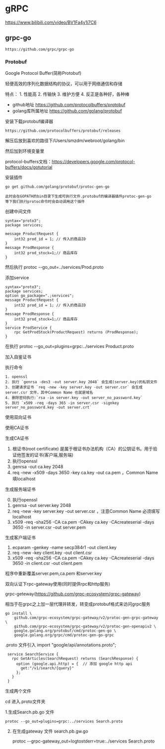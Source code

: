 
# gRPC

https://www.bilibili.com/video/BV1Fa4y1i7C6

## grpc-go 
    https://github.com/grpc/grpc-go

### Protobuf

Google Protocol Buffer(简称Protobuf)

轻便高效的序列化数据结构的协议，可以用于网络通信和存储

特点：
    1. 性能高
    2. 传输快
    3. 维护方便
    4. 反正是各种好，各种棒

* github地址 https://github.com/protocolbuffers/protobuf
* golang库所属地址 https://github.com/golang/protobuf

安装下载protobuf编译器 

    https://github.com/protocolbuffers/protobuf/releases


解压后放到喜欢的路径下/Users/smzdm/webroot/golang/bin

然后加到环境变量里


protocol-buffers文档：https://developers.google.com/protocol-buffers/docs/gotutorial


安装插件

    go get github.com/golang/protobuf/protoc-gen-go

    此时会在GOPATH的bin目录下生成可执行文件.protobuf的编译器插件protoc-gen-go
    等下我们执行protoc命令时会自动调用这个插件

创建中间文件

    syntax="proto3";
    package services;

    message ProductRequest {
        int32 prod_id = 1; // 传入的商品ID
    }
    message ProdResponse {
        int32 prod_stock=1;// 商品库存
    }

然后执行 protoc --go_out=../services/Prod.proto


添加service 

    syntax="proto3";
    package services;
    option go_package=".;services";
    message ProductRequest {
        int32 prod_id = 1; // 传入的商品ID
    }
    message ProdResponse {
        int32 prod_stock=1;// 商品库存
    }
    service ProdService {
        rpc GetProdStock(ProductRequest) returns (ProdResponse);
    }


在执行 protoc --go_out=plugins=grpc:../services Product.proto

加入自鉴证书

执行命令

    1. openssl
    2. 执行 `genrsa -des3 -out server.key 2048` 会生成(server.key)的私钥文件
    3. 创建请求证书 `req -new -key server.key -out server.csr` 会生成server.csr 文件，其中Common Name 也就是域名
    4. 删除密码执行:`rsa -in server.key -out server_no_password.key`
    5. 执行 `x509 -req -days 365 -in server.csr -signkey server_no_password.key -out server.crt`  


使用双向证书

使用CA证书

生成CA证书

1. 根证书(root certificate) 是属于根证书办法机构（CA）的公钥证书。用于验证他签发的证书(客户端,服务端)
2. 执行openssl
3. genrsa -out ca.key 2048
4. req -new -x509 -days 3650 -key ca.key -out ca.pem ，Common Name 填localhost

生成服务端证书

0. 执行openssl
1. genrsa -out server.key 2048
2. req -new -key server.key -out server.csr ，注意Common Name 必须填写localhost
3. x509 -req -sha256 -CA ca.pem -CAkey ca.key -CAcreateserial -days 3650 -in server.csr -out server.pem 

生成客户端证书

1. ecparam -genkey -name secp384r1 -out client.key
2. req -new -key client.key -out client.csr
3. x509 -req -sha256 -CA ca.pem -CAkey ca.key -CAcreateserial -days 3650 -in client.csr -out client.pem

程序中重新覆盖server.pem,ca.pem 和server.key


双向认证下rpc-gateway使用(同时提供rpc和http服务)

grpc-geteway(https://github.com/grpc-ecosystem/grpc-gateway)

相当于在grpc之上加一层代理并转发，转变成protobuf格式来访问grpc服务


    go install \
        github.com/grpc-ecosystem/grpc-gateway/v2/protoc-gen-grpc-gateway \
        github.com/grpc-ecosystem/grpc-gateway/v2/protoc-gen-openapiv2 \
        google.golang.org/protobuf/cmd/protoc-gen-go \
        google.golang.org/grpc/cmd/protoc-gen-go-grpc
        
 .proto 文件引入
     import "google/api/annotations.proto";
     
     service SearchService {
       rpc GetArticles(SearchRequest) returns (SearchResponse) {
         option (google.api.http) = {  // 添加 google http api
           get:"/v1/search/{query}"
         };
       }
     }
     
生成两个文件

cd 进入.proto文件夹

1.生成Search.pb.go 文件

    protoc --go_out=plugins=grpc:../services Search.proto
    
2. 在生成gateway 文件 search.pb.gw.go

    protoc --grpc-gateway_out=logtostderr=true:../services Search.proto
    